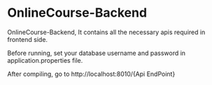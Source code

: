 # OnlineCourse-Backend
OnlineCourse-Backend, It contains all the necessary apis required in frontend side.

Before running, set your database username and password in application.properties file.

After compiling, go to http://localhost:8010/{Api EndPoint}

